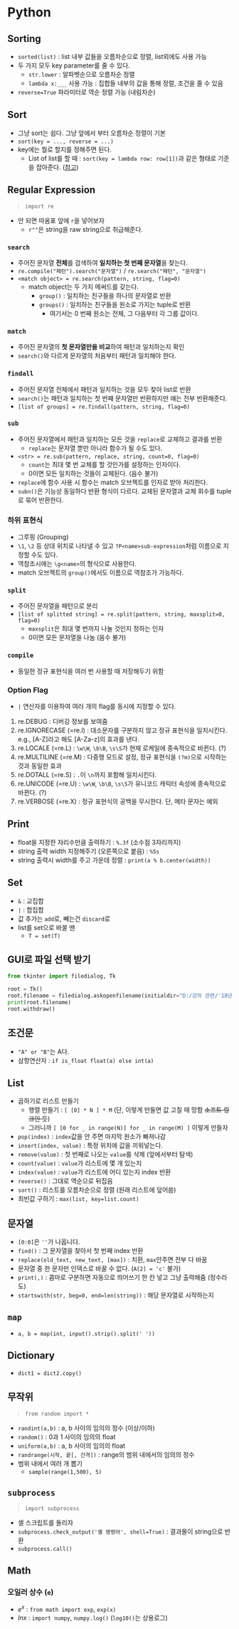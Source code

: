 # Python

## Sorting

* `sorted(list)` : list 내부 값들을 오름차순으로 정렬, list외에도 사용 가능
* 두 가지 모두 key parameter를 줄 수 있다.
  * `str.lower` : 알파벳순으로 오름차순 정렬
  * `lambda x:___` 사용 가능 : 집합들 내부의 값을 통해 정렬, 조건을 줄 수 있음
* `reverse=True` 파라미터로 역순 정렬 가능 \(내림차순\)

## Sort

* 그냥 sort는 쉽다. 그냥 앞에서 부터 오름차순 정렬이 기본
* `sort(key = ..., reverse = ...)`
* key에는 뭘로 할지를 정해주면 된다.
  * List of list를 할 때 : `sort(key = lambda row: row[1])`과 같은 형태로 기준을 잡아준다. ([참고](https://stackoverflow.com/questions/3398589/sorting-a-list-of-lists-in-python))


## Regular Expression

> `import re`

* 안 되면 따옴표 앞에 `r`을 넣어보자
  * `r""`은 string을 raw string으로 취급해준다.

### `search`

* 주어진 문자열 **전체**를 검색하여 **일치하는 첫 번째 문자열**을 찾는다.
* `re.compile("패턴").search("문자열")` / `re.search("패턴", "문자열")`
* `<match object> = re.search(pattern, string, flag=0)`
  * match object는 두 가지 메써드를 갖는다.
    * `group()` : 일치하는 친구들을 하나의 문자열로 반환
    * `groups()` : 일치하는 친구들을 원소로 가지는 tuple로 반환
      * 여기서는 0 번째 원소는 전체, 그 다음부터 각 그룹 값이다.

### `match`

* 주어진 문자열의 **첫 문자열만을 비교**하여 패턴과 일치하는지 확인
* `search()`와 다르게 문자열의 처음부터 패턴과 일치해야 한다.

### `findall`

* 주어진 문자열 전체에서 패턴과 일치하는 것을 모두 찾아 list로 반환
* `search()`는 패턴과 일치하는 첫 번째 문자열만 반환하지만 얘는 전부 반환해준다.
* `[list of groups] = re.findall(pattern, string, flag=0)`

### `sub`

* 주어진 문자열에서 패턴과 일치하는 모든 것을 `replace`로 교체하고 결과를 반환
  * `replace`는 문자열 뿐만 아니라 함수가 될 수도 있다.
* `<str> = re.sub(pattern, replace, string, count=0, flag=0)`
  * `count`는 최대 몇 번 교체를 할 것인가를 설정하는 인자이다.
  * 0이면 모든 일치하는 것들이 교체된다. \(음수 불가\)
* `replace`에 함수 사용 시 함수는 match 오브젝트를 인자로 받아 처리한다.
* `subn()`은 기능상 동일하다 반환 형식이 다르다. 교체된 문자열과 교체 회수를 tuple로 묶어 반환한다.

### 하위 표현식

* 그루핑 \(Grouping\)
* `\1`, `\2` 등 상대 위치로 나타낼 수 있고 `?P<name>sub-expression`처럼 이름으로 지정할 수도 있다.
* 역참조시에는 `\g<name>`의 형식으로 사용한다.
* match 오브젝트의  `group()`에서도 이름으로 역참조가 가능하다.

### `split`

* 주어진 문자열을 패턴으로 분리
* `[list of splitted string] = re.split(pattern, string, maxsplit=0, flag=0)`
  * `maxsplit`은 최대 몇 번까지 나눌 것인지 정하는 인자
  * 0이면 모든 문자열을 나눔 \(음수 불가\)

### `compile`

* 동일한 정규 표현식을 여러 번 사용할 때 저장해두기 위함

### Option Flag

* `|` 연산자를 이용하여 여러 개의 flag를 동시에 지정할 수 있다.

1. re.DEBUG : 디버깅 정보를 보여줌
2. re.IGNORECASE \(=re.l\) : 대소문자를 구분하지 않고 정규 표현식을 일치시킨다. e.g., \[A-Z\]라고 해도 \[A-Za-z\]의 효과를 낸다.
3. re.LOCALE \(=re.L\) : `\w\W`, `\b\B`, `\s\S`가 현재 로케일에 종속적으로 바뀐다. \(?\)
4. re.MULTILINE \(=re.M\) : 다중행 모드로 설정, 정규 표현식을 `(?m)`으로 시작하는 것과 동일한 효과
5. re.DOTALL \(=re.S\) : `.`이 `\n`까지 포함해 일치시킨다.
6. re.UNICODE \(=re.U\) : `\w\W`, `\b\B`, `\s\S`가 유니코드 캐릭터 속성에 종속적으로 바뀐다. \(?\)
7. re.VERBOSE \(=re.X\) : 정규 표현식의 공백을 무시한다. 단, 메타 문자는 예외

## Print

* float을 지정한 자리수만큼 출력하기 : `%.3f` \(소수점 3자리까지\)
* string 출력 width 지정해주기 \(오른쪽으로 붙음\) : `%5s`
* string 출력시 width를 주고 가운데 정렬 : `print(a % b.center(width))`

## Set

* `&` : 교집합
* `|` : 합집합
* 값 추가는 `add`로, 빼는건 `discard`로
* list를 set으로 바꿀 땐
  * `T = set(T)`

## GUI로 파일 선택 받기

```python
from tkinter import filedialog, Tk

root = Tk()
root.filename = filedialog.askopenfilename(initialdir="D:/강의 관련/'18년 2학기", title="Choose your file", filetypes=(("FASTA files","*.fasta"), ("all files","*.*")))
print(root.filename)
root.withdraw()
```

## 조건문

* `"A" or "B"`는 A다.
* 삼항연산자 : `if is_float float(a) else int(a)`

## List

* 곱하기로 리스트 만들기
  * 행렬 만들기 : `[ [0] * N ] * M` \(단, 이렇게 만들면 값 고칠 때 망함 ~~소프트 링크인 듯~~\)
  * 그러니까 `[ [0 for _ in range(N)] for _ in range(M) ]` 이렇게 만들자
* `pop(index)` : `index`값을 안 주면 마지막 원소가 빠져나감
* `insert(index, value)` : 특정 위치에 값을 끼워넣는다.
* `remove(value)` : 첫 번째로 나오는 `value`를 삭제 (앞에서부터 탐색)
* `count(value)` : `value`가 리스트에 몇 개 있는지
* `index(value)` : `value`가 리스트에 어디 있는지 index 반환
* `reverse()` : 그대로 역순으로 뒤집음
* `sort()` : 리스트를 오름차순으로 정렬 (원래 리스트에 덮어씀)
* 최빈값 구하기 : `max(list, key=list.count)`

## 문자열

* `[0:0]`은 `''`가 나옵니다.
* `find()` : 그 문자열을 찾아서 첫 번째 index 반환
* `replace(old_text, new_text, [max])` : 치환, `max`안주면 전부 다 바꿈
* 문자열 중 한 문자만 인덱스로 바꿀 수 없다. (`A[2] = 'c'` 불가)
* `print(,)` : 콤마로 구분하면 자동으로 띄어쓰기 한 칸 넣고 그냥 출력해줌 (정수라도)
* `startswith(str, beg=0, end=len(string))` : 해당 문자열로 시작하는지

## `map`

* `a, b = map(int, input().strip().split(' '))`

## Dictionary

* `dict1 = dict2.copy()`

## 무작위

> `from random import *`

* `randint(a,b)` : a, b 사이의 임의의 정수 \(이상/이하\)
* `random()` : 0과 1 사이의 임의의 float
* `uniform(a,b)` : a, b 사이의 임의의 float
* `randrange(시작, 끝[, 간격])` : range의 범위 내에서의 임의의 정수
* 범위 내에서 여러 개 뽑기
  * `sample(range(1,500), 5)`

## `subprocess`

> `import subprocess`

* 셸 스크립트를 돌리자
* `subprocess.check_output('셸 명령어', shell=True)` : 결과물이 string으로 반환
* `subprocess.call()`

## Math

### 오일러 상수 (`e`)

- $e^x$ : `from math import exp`, `exp(x)`
- $lnx$ : `import numpy`, `numpy.log()` (`log10()`는 상용로그)

